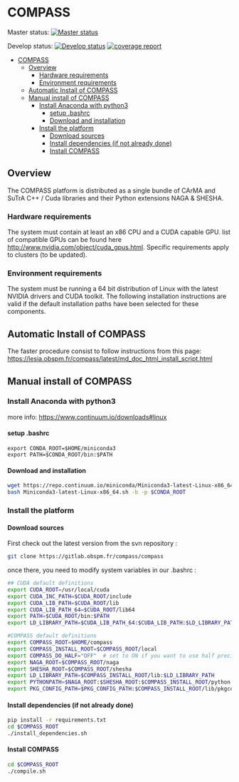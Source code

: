# COMPASS

Master status:
[![Master status](https://gitlab.obspm.fr/compass/compass/badges/master/pipeline.svg)](https://gitlab.obspm.fr/compass/compass/commits/master)

Develop status:
[![Develop status](https://gitlab.obspm.fr/compass/compass/badges/develop/pipeline.svg)](https://gitlab.obspm.fr/compass/compass/commits/develop)
[![coverage report](https://gitlab.obspm.fr/compass/compass/badges/develop/coverage.svg)](https://compass.pages.obspm.fr/compass/coverage/index.html)

- [COMPASS](#compass)
  - [Overview](#overview)
    - [Hardware requirements](#hardware-requirements)
    - [Environment requirements](#environment-requirements)
  - [Automatic Install of COMPASS](#automatic-install-of-compass)
  - [Manual install of COMPASS](#manual-install-of-compass)
    - [Install Anaconda with python3](#install-anaconda-with-python3)
      - [setup .bashrc](#setup-bashrc)
      - [Download and installation](#download-and-installation)
    - [Install the platform](#install-the-platform)
      - [Download sources](#download-sources)
      - [Install dependencies (if not already done)](#install-dependencies-if-not-already-done)
      - [Install COMPASS](#install-compass)

## Overview

The COMPASS platform is distributed as a single bundle of CArMA and SuTrA C++ / Cuda libraries and their Python extensions NAGA & SHESHA.

### Hardware requirements

The system must contain at least an x86 CPU and a CUDA capable GPU. list of compatible GPUs can be found here <http://www.nvidia.com/object/cuda_gpus.html>. Specific requirements apply to clusters (to be updated).

### Environment requirements

The system must be running a 64 bit distribution of Linux with the latest NVIDIA drivers and CUDA toolkit. The following installation instructions are valid if the default installation paths have been selected for these components.

## Automatic Install of COMPASS

The faster procedure consist to follow instructions from this page: https://lesia.obspm.fr/compass/latest/md_doc_html_install_script.html

## Manual install of COMPASS

### Install Anaconda with python3

more info: <https://www.continuum.io/downloads#linux>

#### setup .bashrc

```bashrc
export CONDA_ROOT=$HOME/miniconda3
export PATH=$CONDA_ROOT/bin:$PATH
```

#### Download and installation

```bash
wget https://repo.continuum.io/miniconda/Miniconda3-latest-Linux-x86_64.sh
bash Miniconda3-latest-Linux-x86_64.sh -b -p $CONDA_ROOT
```

### Install the platform

#### Download sources

First check out the latest version from the svn repository :

```bash
git clone https://gitlab.obspm.fr/compass/compass
```

once there, you need to modify system variables in our .bashrc :

```bash
## CUDA default definitions
export CUDA_ROOT=/usr/local/cuda
export CUDA_INC_PATH=$CUDA_ROOT/include
export CUDA_LIB_PATH=$CUDA_ROOT/lib
export CUDA_LIB_PATH_64=$CUDA_ROOT/lib64
export PATH=$CUDA_ROOT/bin:$PATH
export LD_LIBRARY_PATH=$CUDA_LIB_PATH_64:$CUDA_LIB_PATH:$LD_LIBRARY_PATH

#COMPASS default definitions
export COMPASS_ROOT=$HOME/compass
export COMPASS_INSTALL_ROOT=$COMPASS_ROOT/local
export COMPASS_DO_HALF="OFF"  # set to ON if you want to use half precision RTC (needs SM>=60)
export NAGA_ROOT=$COMPASS_ROOT/naga
export SHESHA_ROOT=$COMPASS_ROOT/shesha
export LD_LIBRARY_PATH=$COMPASS_INSTALL_ROOT/lib:$LD_LIBRARY_PATH
export PYTHONPATH=$NAGA_ROOT:$SHESHA_ROOT:$COMPASS_INSTALL_ROOT/python:$PYTHONPATH
export PKG_CONFIG_PATH=$PKG_CONFIG_PATH:$COMPASS_INSTALL_ROOT/lib/pkgconfig
```

#### Install dependencies (if not already done)

```bash
pip install -r requirements.txt
cd $COMPASS_ROOT
./install_dependencies.sh
```

#### Install COMPASS

```bash
cd $COMPASS_ROOT
./compile.sh
```
